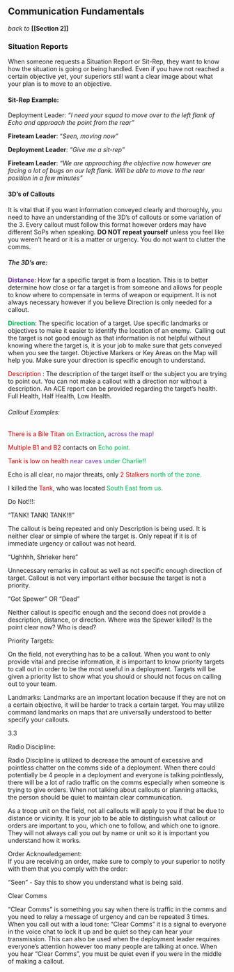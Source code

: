 ## Communication Fundamentals
*back to* **[[Section 2]]**

### Situation Reports

When someone requests a Situation Report or Sit-Rep, they want to know how the situation is going or being handled. Even if you have not reached a certain objective yet, your superiors still want a clear image about what your plan is to move to an objective.

#### Sit-Rep Example:

Deployment Leader: *“I need your squad to move over to the left flank of Echo and approach the point from the rear”*

**Fireteam Leader**: “*Seen, moving now”*

**Deployment Leader**: *“Give me a sit-rep”*

**Fireteam Leader**: *“We are approaching the objective now however are facing a lot of bugs on our left flank. Will be able to move to the rear position in a few minutes"*

#### 3D’s of Callouts

It is vital that if you want information conveyed clearly and thoroughly, you need to have an understanding of the 3D’s of callouts or some variation of the 3. Every callout must follow this format however orders may have different SoPs when speaking. **DO NOT repeat yourself** unless you feel like you weren’t heard or it is a matter or urgency. You do not want to clutter the comms.

##### The 3D’s are:

**<span style="color:rgb(112, 48, 160)">Distance</span>**: How far a specific target is from a location. This is to better determine how close or far a target is from someone and allows for people to know where to compensate in terms of weapon or equipment. It is not always necessary however if you believe Direction is only needed for a callout.

**<span style="color:rgb(0, 176, 80)">Direction</span>**: The specific location of a target. Use specific landmarks or objectives to make it easier to identify the location of an enemy.  Calling out the target is not good enough as that information is not helpful without knowing where the target is, it is your job to make sure that gets conveyed when you see the target. Objective Markers or Key Areas on the Map will help you. Make sure your direction is specific enough to understand.

<span style="color:rgb(192, 0, 0)">
Description </span>: The description of the target itself or the subject you are trying to point out. You can not make a callout with a direction nor without a description. An ACE report can be provided regarding the target’s health. Full Health, Half Health, Low Health.

###### Callout Examples:

<span style="color:rgb(192, 0, 0)">There is a Bile Titan </span><span style="color:rgb(0, 176, 80)">on Extraction</span>, <span style="color:rgb(112, 48, 160)">across the map!</span>

<span style="color:rgb(192, 0, 0)">Multiple B1 and B2</span> contacts on <span style="color:rgb(0, 176, 80)">Echo point.</span>

<span style="color:rgb(192, 0, 0)">Tank is low on health</span> <span style="color:rgb(112, 48, 160)">near caves</span> <span style="color:rgb(0, 176, 80)">under Charlie!!</span>

Echo is all clear, no major threats, only <span style="color:rgb(192, 0, 0)">2 Stalkers</span> <span style="color:rgb(0, 176, 80)">north of the zone.</span>

I killed the <span style="color:rgb(192, 0, 0)">Tank</span>, who was located <span style="color:rgb(0, 176, 80)">South East from us.</span>



Do Not!!!:

“TANK! TANK! TANK!!!”

The callout is being repeated and only Description is being used. It is neither clear or simple of where the target is. Only repeat if it is of immediate urgency or callout was not heard.

“Ughhhh, Shrieker here”

Unnecessary remarks in callout as well as not specific enough direction of target. Callout is not very important either because the target is not a priority.

“Got Spewer” OR “Dead”

Neither callout is specific enough and the second does not provide a description, distance, or direction. Where was the Spewer killed? Is the point clear now? Who is dead?

Priority Targets:

On the field, not everything has to be a callout. When you want to only provide vital and precise information, it is important to know priority targets to call out in order to be the most useful in a deployment. Targets will be given a priority list to show what you should or should not focus on calling out to your team.

Landmarks: Landmarks are an important location because if they are not on a certain objective, it will be harder to track a certain target. You may utilize command landmarks on maps that are universally understood to better specify your callouts.

3.3

Radio Discipline:  

Radio Discipline is utilized to decrease the amount of excessive and pointless chatter on the comms side of a deployment. When there could potentially be 4 people in a deployment and everyone is talking pointlessly, there will be a lot of radio traffic on the comms especially when someone is trying to give orders. When not talking about callouts or planning attacks, the person should be quiet to maintain clear communication.

As a troop unit on the field, not all callouts will apply to you if that be due to distance or vicinity. It is your job to be able to distinguish what callout or orders are important to you, which one to follow, and which one to ignore. They will not always call you out by name or unit so it is important you understand how it works.

Order Acknowledgement:  
If you are receiving an order, make sure to comply to your superior to notify with them that you comply with the order:

“Seen” - Say this to show you understand what is being said.

Clear Comms

“Clear Comms” is something you say when there is traffic in the comms and you need to relay a message of urgency and can be repeated 3 times. When you call out with a loud tone: “Clear Comms” it is a signal to everyone in the voice chat to lock it up and be quiet so they can hear your transmission. This can also be used when the deployment leader requires everyone’s attention however too many people are talking at once. When you hear “Clear Comms”, you must be quiet even if you were in the middle of making a callout.